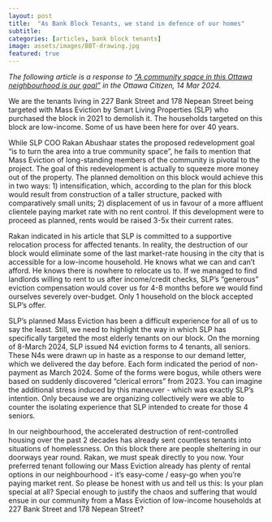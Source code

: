 ```yaml
---
layout: post
title:  "As Bank Block Tenants, we stand in defence of our homes"
subtitle:
categories: [articles, bank block tenants]
image: assets/images/BBT-drawing.jpg
featured: true
---
```


*The following article is a response to [“A community space in this Ottawa neighbourhood is our goal”](https://ottawacitizen.com/opinion/todays-letters-a-community-space-in-this-ottawa-neighbourhood-is-our-goal) in the Ottawa Citizen, 14 Mar 2024.*

We are the tenants living in 227 Bank Street and 178 Nepean Street being targeted with Mass Eviction by Smart Living Properties (SLP) who purchased the block in 2021 to demolish it. The households targeted on this block are low-income. Some of us have been here for over 40 years.

While SLP COO Rakan Abushaar states the proposed redevelopment goal “is to turn the area into a true community space”, he fails to mention that Mass Eviction of long-standing members of the community is pivotal to the project. The goal of this redevelopment is actually to squeeze more money out of the property. The planned demolition on this block would achieve this in two ways: 1) intensification, which, according to the plan for this block would result from construction of a taller structure, packed with comparatively small units; 2) displacement of us in favour of a more affluent clientele paying market rate with no rent control. If this development were to proceed as planned, rents would be raised 3-5x their current rates.

Rakan indicated in his article that SLP is committed to a supportive relocation process for affected tenants. In reality, the destruction of our block would eliminate some of the last market-rate housing in the city that is accessible for a low-income household. He knows what we can and can’t afford. He knows there is nowhere to relocate us to. If we managed to find landlords willing to rent to us after income/credit checks, SLP’s “generous” eviction compensation would cover us for 4-8 months before we would find ourselves severely over-budget. Only 1 household on the block accepted SLP’s offer. 

SLP’s planned Mass Eviction has been a difficult experience for all of us to say the least. Still, we need to highlight the way in which SLP has specifically targeted the most elderly tenants on our block. On the morning of 8-March 2024, SLP issued N4 eviction forms to 4 tenants, all seniors. These N4s were drawn up in haste as a response to our demand letter, which we delivered the day before. Each form indicated the period of non-payment as March 2024. Some of the forms were bogus, while others were based on suddenly discovered “clerical errors” from 2023. You can imagine the additional stress induced by this maneuver - which was exactly SLP’s intention. Only because we are organizing collectively were we able to counter the isolating experience that SLP intended to create for those 4 seniors.

In our neighbourhood, the accelerated destruction of rent-controlled housing over the past 2 decades has already sent countless tenants into situations of homelessness. On this block there are people sheltering in our doorways year round. Rakan, we must speak directly to you now. Your preferred tenant following our Mass Eviction already has plenty of rental options in our neighbourhood - it’s easy-come / easy-go when you’re paying market rent. So please be honest with us and tell us this: Is your plan special at all? Special enough to justify the chaos and suffering that would ensue in our community from a Mass Eviction of low-income households at 227 Bank Street and 178 Nepean Street?
